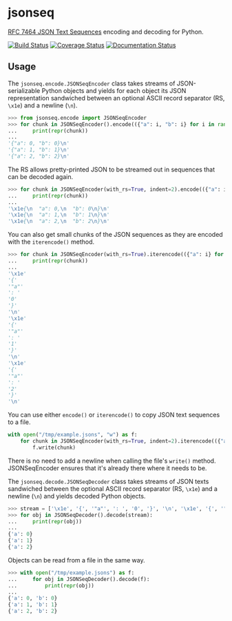 # jsonseq

[RFC 7464 JSON Text Sequences](https://tools.ietf.org/html/rfc7464) encoding and decoding for Python.

[![Build
Status](https://travis-ci.com/sgillies/jsonseq.svg?branch=master)](https://travis-ci.com/sgillies/jsonseq)
[![Coverage
Status](https://coveralls.io/repos/github/sgillies/jsonseq/badge.svg?branch=master)](https://coveralls.io/github/sgillies/jsonseq?branch=master)
[![Documentation Status](https://readthedocs.org/projects/jsonseq/badge/?version=latest)](https://jsonseq.readthedocs.io/en/latest/?badge=latest)

## Usage

The `jsonseq.encode.JSONSeqEncoder` class takes streams of JSON-serializable
Python objects and yields for each object its JSON representation sandwiched
between an optional ASCII record separator (RS, `\x1e`) and a newline (`\n`).

```python
>>> from jsonseq.encode import JSONSeqEncoder
>>> for chunk in JSONSeqEncoder().encode(({"a": i, "b": i} for i in range(3))):
...     print(repr(chunk))
...
'{"a": 0, "b": 0}\n'
'{"a": 1, "b": 1}\n'
'{"a": 2, "b": 2}\n'
```

The RS allows pretty-printed JSON to be streamed out in sequences that can be
decoded again.

```python
>>> for chunk in JSONSeqEncoder(with_rs=True, indent=2).encode(({"a": i, "b": i} for i in range(3))):
...     print(repr(chunk))
...
'\x1e{\n  "a": 0,\n  "b": 0\n}\n'
'\x1e{\n  "a": 1,\n  "b": 1\n}\n'
'\x1e{\n  "a": 2,\n  "b": 2\n}\n'
```

You can also get small chunks of the JSON sequences as they are encoded with
the `iterencode()` method.

```python
>>> for chunk in JSONSeqEncoder(with_rs=True).iterencode(({"a": i} for i in range(3))):
...     print(repr(chunk))
...
'\x1e'
'{'
'"a"'
': '
'0'
'}'
'\n'
'\x1e'
'{'
'"a"'
': '
'1'
'}'
'\n'
'\x1e'
'{'
'"a"'
': '
'2'
'}'
'\n'
```

You can use either `encode()` or `iterencode()` to copy JSON text sequences to a file.

```python
with open("/tmp/example.jsons", "w") as f:
    for chunk in JSONSeqEncoder(with_rs=True, indent=2).iterencode(({"a": i, "b": i} for i in range(3))):
        f.write(chunk)
```

There is no need to add a newline when calling the file's `write()` method.
JSONSeqEncoder ensures that it's already there where it needs to be.

The `jsonseq.decode.JSONSeqDecoder` class takes streams of JSON texts
sandwiched between the optional ASCII record separator (RS, `\x1e`) and
a newline (`\n`) and yields decoded Python objects.

```python
>>> stream = ['\x1e', '{', '"a"', ': ', '0', '}', '\n', '\x1e', '{', '"a"', ': ', '1', '}', '\n', '\x1e', '{', '"a"', ': ', '2', '}', '\n']
>>> for obj in JSONSeqDecoder().decode(stream):
...     print(repr(obj))
...
{'a': 0}
{'a': 1}
{'a': 2}
```

Objects can be read from a file in the same way.

```python
>>> with open("/tmp/example.jsons") as f:
...     for obj in JSONSeqDecoder().decode(f):
...         print(repr(obj))
...
{'a': 0, 'b': 0}
{'a': 1, 'b': 1}
{'a': 2, 'b': 2}
````
